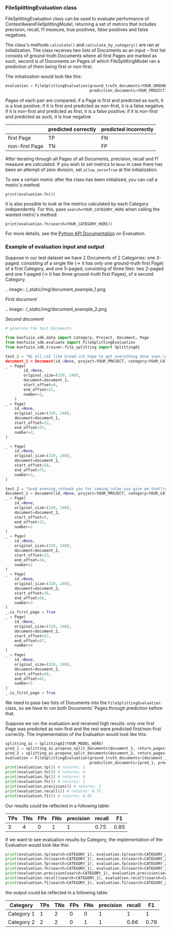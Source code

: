 ### FileSplittingEvaluation class

FileSplittingEvaluation class can be used to evaluate performance of ContextAwareFileSplittingModel, returning a set of 
metrics that includes precision, recall, f1 measure, true positives, false positives and false negatives. 

The class's methods `calculate()` and `calculate_by_category()` are ran at initialization. The class receives two lists 
of Documents as an input – first list consists of ground-truth Documents where all first Pages are marked as such, 
second is of Documents on Pages of which FileSplittingModel ran a prediction of them being first or non-first. 

The initialization would look like this:
```python
evaluation = FileSplittingEvaluation(ground_truth_documents=YOUR_GROUND_TRUTH_LIST, 
                                     prediction_documents=YOUR_PREDICTION_LIST)
```

Pages of each pair are compared; if a Page is first and predicted as such, it is a true positive; if it is first and 
predicted as non-first, it is a false negative; if it is non-first and predicted as first, it is a false positive; if 
it is non-first and predicted as such, it is true negative. 

|  | predicted correctly | predicted incorrectly |
| ------ | ------ | ------ |
|    first Page    |    TP    | FN |
|    non-first Page    |   TN     | FP |

After iterating through all Pages of all Documents, precision, recall and f1 measure are calculated. If you wish to set 
metrics to `None` in case there has been an attempt of zero division, set `allow_zero=True` at the initialization.


To see a certain metric after the class has been initialized, you can call a metric's method. 
```
print(evaluation.fn())
```

It is also possible to look at the metrics calculated by each Category independently. For this, pass `search=YOUR_CATEGORY_HERE` when calling the wanted metric's method: 
```
print(evaluation.fn(search=YOUR_CATEGORY_HERE))
``` 

For more details, see the [Python API Documentation](https://dev.konfuzio.com/sdk/sourcecode.html#evaluation) on Evaluation.

### Example of evaluation input and output 

Suppose in our test dataset we have 2 Documents of 2 Categories: one 3-paged, consisting of a single file (-> it has only one ground-truth first Page) of a first Category, and one 5-paged, consisting of three files: two 2-paged and one 1-paged (-> it has three ground-truth first Pages), of a second Category.

.. image:: /_static/img/document_example_1.png

_First document_

.. image:: /_static/img/document_example_2.png

_Second document_

```python
# generate the test Documents

from konfuzio_sdk.data import Category, Project, Document, Page
from konfuzio_sdk.evaluate import FileSplittingEvaluation
from konfuzio_sdk.trainer.file_splitting import SplittingAI

text_1 = "Hi all,\nI like bread.\nI hope to get everything done soon.\nHave you seen it?'
document_1 = Document(id_=None, project=YOUR_PROJECT, category=YOUR_CATEGORY_1, text=text_1, dataset_status=3)
_ = Page(
        id_=None,
        original_size=(320, 240),
        document=document_1,
        start_offset=0,
        end_offset=21,
        number=1,
    )
_ = Page(
    id_=None,
    original_size=(320, 240),
    document=document_1,
    start_offset=22,
    end_offset=57,
    number=2,
)

_ = Page(
    id_=None,
    original_size=(320, 240),
    document=document_1,
    start_offset=58,
    end_offset=75,
    number=3,
)

text_2 = "Good evening,\nthank you for coming.\nCan you give me that?\nI need it.\nSend it to me."
document_2 = Document(id_=None, project=YOUR_PROJECT, category=YOUR_CATEGORY_2, text=text_2, dataset_status=3)
_ = Page(
    id_=None,
    original_size=(320, 240),
    document=document_2,
    start_offset=0,
    end_offset=12,
    number=1
)
_ = Page(
    id_=None,
    original_size=(320, 240),
    document=document_2,
    start_offset=13,
    end_offset=34,
    number=2
)
_ = Page(
    id_=None,
    original_size=(320, 240),
    document=document_2,
    start_offset=35,
    end_offset=56,
    number=3
)
_.is_first_page = True
_ = Page(
    id_=None,
    original_size=(320, 240),
    document=document_2,
    start_offset=57,
    end_offset=67,
    number=4
)
_ = Page(
    id_=None,
    original_size=(320, 240),
    document=document_2,
    start_offset=68,
    end_offset=82,
    number=5
)
_.is_first_page = True
```

We need to pass two lists of Documents into the `FileSplittingEvaluation` class, so we have to run both Documents' Pages 
through prediction before that. 

Suppose we ran the evaluation and received high results: only one first Page was predicted as non-first and the rest 
were predicted first/non-first correctly. The implementation of the Evaluation would look like this:
```python
splitting_ai = SplittingAI(YOUR_MODEL_HERE)
pred_1 = splitting_ai.propose_split_documents(document_1, return_pages=True)
pred_2 = splitting_ai.propose_split_documents(document_2, return_pages=True)
evaluation = FileSplittingEvaluation(ground_truth_documents=[document_1, document_2], 
                                     prediction_documents=[pred_1, pred_2])
print(evaluation.tp()) # returns: 3
print(evaluation.tn()) # returns: 4
print(evaluation.fp()) # returns: 0
print(evaluation.fn()) # returns: 1
print(evaluation.precision()) # returns: 1
print(evaluation.recall()) # returns: 0.75
print(evaluation.f1()) # returns: 0.85
```

Our results could be reflected in a following table:

| TPs | TNs | FPs | FNs | precision | recall | F1    |
| ---- |-----|-----| ----- | ---- | ---- |-------|
| 3 | 4   |  0  | 1 | 1 | 0.75 | 0.85  |

If we want to see evaluation results by Category, the implementation of the Evaluation would look like this:
```python
print(evaluation.tp(search=CATEGORY_1), evaluation.tp(search=CATEGORY_2)) # returns: 1 2
print(evaluation.tn(search=CATEGORY_1), evaluation.tn(search=CATEGORY_2)) # returns: 2 2 
print(evaluation.fp(search=CATEGORY_1), evaluation.fp(search=CATEGORY_2)) # returns: 0 0
print(evaluation.fn(search=CATEGORY_1), evaluation.fn(search=CATEGORY_2)) # returns: 0 1
print(evaluation.precision(search=CATEGORY_1), evaluation.precision(search=CATEGORY_2)) # returns: 1 1
print(evaluation.recall(search=CATEGORY_1), evaluation.recall(search=CATEGORY_2)) # returns: 1 0.66
print(evaluation.f1(search=CATEGORY_1), evaluation.f1(search=CATEGORY_2)) # returns: 1 0.79
```

the output could be reflected in a following table:

| Category | TPs | TNs | FPs | FNs | precision | recall | F1   |
| ---- |-----|-----|-----|-----| ---- |--------|------|
| Category 1 | 1   | 2   | 0   | 0   | 1 | 1      | 1    |
| Category 2 | 2   | 2   | 0   | 1   | 1 | 0.66   | 0.79 |
